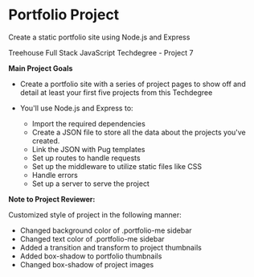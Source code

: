 # Portfolio Project
Create a static portfolio site using Node.js and Express

Treehouse Full Stack JavaScript Techdegree - Project 7

**Main Project Goals**
  - Create a portfolio site with a series of project pages to show off and detail at least your first five projects from this Techdegree

  - You'll use Node.js and Express to:
    - Import the required dependencies
    - Create a JSON file to store all the data about the projects you've created.
    - Link the JSON with Pug templates
    - Set up routes to handle requests
    - Set up the middleware to utilize static files like CSS
    - Handle errors
    - Set up a server to serve the project

**Note to Project Reviewer:**  

Customized style of project in the following manner:
  - Changed background color of .portfolio-me sidebar
  - Changed text color of .portfolio-me sidebar
  - Added a transition and transform to project thumbnails
  - Added box-shadow to portfolio thumbnails 
  - Changed box-shadow of project images